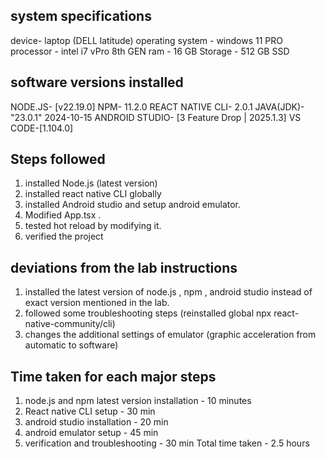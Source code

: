 ## system specifications

device- laptop (DELL latitude)
operating system - windows 11 PRO
processor - intel i7 vPro 8th GEN
ram - 16 GB
Storage - 512 GB SSD

## software versions installed

NODE.JS- [v22.19.0]
NPM- 11.2.0
REACT NATIVE CLI- 2.0.1
JAVA(JDK)-  "23.0.1" 2024-10-15
ANDROID STUDIO- [3 Feature Drop | 2025.1.3]
VS CODE-[1.104.0]

## Steps followed
1. installed Node.js (latest version)
2. installed react native CLI globally
3. installed Android studio and setup android emulator.
4. Modified App.tsx .
5. tested hot reload by modifying it.
6. verified the project

## deviations from the lab instructions
1. installed the latest version of node.js , npm , android studio instead of exact version mentioned in the lab.
2. followed some troubleshooting steps (reinstalled global npx react-native-community/cli)
3. changes the additional settings of emulator (graphic acceleration from automatic to software)


## Time taken for each major steps
1. node.js and npm latest version installation - 10 minutes
2. React native CLI setup - 30 min
3. android studio installation - 20 min
4. android emulator setup - 45 min
5. verification and troubleshooting - 30 min 
Total time taken - 2.5 hours
